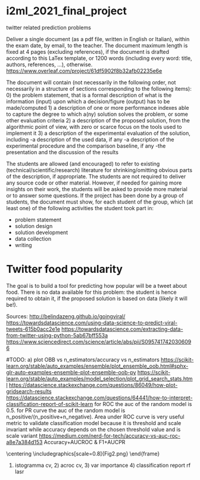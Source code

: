 # i2ml_2021_final_project
twitter related prediction problems

Deliver a single document (as a pdf file, written in English or Italian), within the exam date, by email, to the teacher. The document maximum length is fixed at 4 pages (excluding references), if the document is drafted according to this LaTex template, or 1200 words (including every word: title, authors, references, …), otherwise.
https://www.overleaf.com/project/61df5902f8b32afb02235e6e

The document will contain (not necessarily in the following order, not necessarily in a structure of sections corresponding to the following items):
    0) the problem statement, that is a formal description of what is the information (input) upon which a decision/figure (output) has to be made/computed
    1) a description of one or more performance indexes able to capture the degree to which a(ny) solution solves the problem, or some other evaluation criteria
    2) a description of the proposed solution, from the algorithmic point of view, with zero or scarce focus on the tools used to implement it
    3) a description of the experimental evaluation of the solution, including
        -a description of the used data, if any
        -a description of the experimental procedure and the comparison baseline, if any
        -the presentation and the discussion of the results

The students are allowed (and encouraged) to refer to existing (technical/scientific/research) literature for shrinking/omitting obvious parts of the description, if appropriate. The students are not required to deliver any source code or other material. However, if needed for gaining more insights on their work, the students will be asked to provide more material or to answer some questions. If the project has been done by a group of students, the document must show, for each student of the group, which (at least one) of the following activities the student took part in:
   - problem statement
   - solution design
   - solution development
   - data collection
   - writing

# Twitter food popularity
The goal is to build a tool for predicting how popular will be a tweet about food. 
There is no data available for this problem: the student is hence required to obtain it, if the proposed solution is based on data (likely it will be!).

Sources:
http://belindazeng.github.io/goingviral/
https://towardsdatascience.com/using-data-science-to-predict-viral-tweets-615b0acc2e1e
https://towardsdatascience.com/extracting-data-from-twitter-using-python-5ab67bff553a
https://www.sciencedirect.com/science/article/abs/pii/S0957417420306096

#TODO:
a) plot OBB vs n_estimators/accuracy vs n_estimators 
https://scikit-learn.org/stable/auto_examples/ensemble/plot_ensemble_oob.html#sphx-glr-auto-examples-ensemble-plot-ensemble-oob-py
https://scikit-learn.org/stable/auto_examples/model_selection/plot_grid_search_stats.html
https://datascience.stackexchange.com/questions/86049/how-plot-gridsearch-results
https://datascience.stackexchange.com/questions/64441/how-to-interpret-classification-report-of-scikit-learn
for ROC the auc of the random model is 0.5.
for PR curve the auc of the random model is n_positive/(n_positive+n_negative).
Area under ROC curve is very useful metric to validate classification model because it is threshold and scale invariant while accuracy depends on the chosen threshold value and is scale variant
https://medium.com/nerd-for-tech/accuracy-vs-auc-roc-a8e7a384d153
Accuracy+AUCROC & F1+AUCPR

\centering
\includegraphics[scale=0.8]{Fig2.png}
\end{frame}
1) istogramma cv, 2) acroc cv, 3) var importance 4) classification report rf lasr